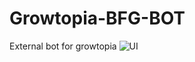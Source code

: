# Growtopia-BFG-BOT
External bot for growtopia
![UI](https://user-images.githubusercontent.com/89824842/189059452-1a02c028-6abc-465c-bf9e-4e0960c94d4b.Png)
